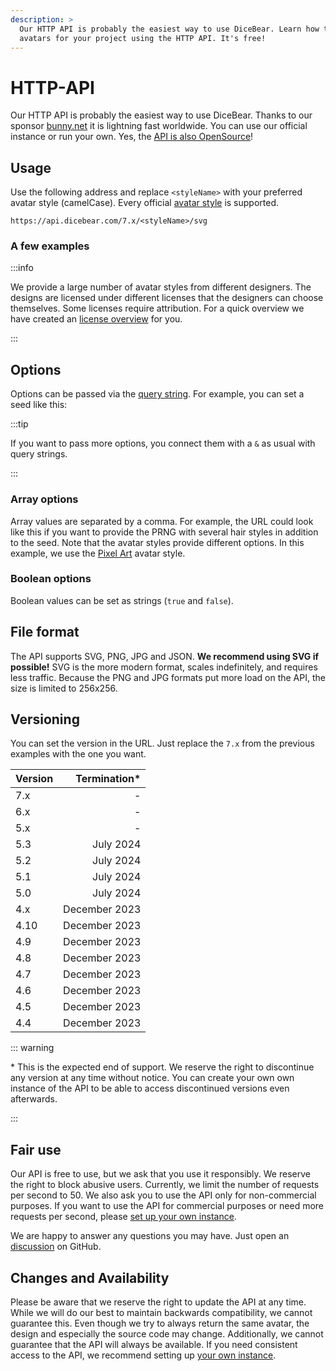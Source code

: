 ```yaml
---
description: >
  Our HTTP API is probably the easiest way to use DiceBear. Learn how to create
  avatars for your project using the HTTP API. It's free!
---
```


<script setup>
import BrowserPreview from '@theme/components/BrowserPreview.vue';
</script>

# HTTP-API

Our HTTP API is probably the easiest way to use DiceBear. Thanks to our sponsor
[bunny.net](https://bunny.net/) it is lightning fast worldwide. You can use our
official instance or run your own. Yes, the
[API is also OpenSource](https://github.com/dicebear/api)!

## Usage

Use the following address and replace `<styleName>` with your preferred avatar
style (camelCase). Every official [avatar style](/styles) is supported.

```
https://api.dicebear.com/7.x/<styleName>/svg
```

### A few examples

<BrowserPreview url="https://api.dicebear.com/7.x/pixel-art/svg" />
<BrowserPreview url="https://api.dicebear.com/7.x/lorelei/svg" />

:::info

We provide a large number of avatar styles from different designers. The designs
are licensed under different licenses that the designers can choose themselves.
Some licenses require attribution. For a quick overview we have created an
[license overview](/licenses) for you.

:::

## Options

Options can be passed via the
[query string](https://en.wikipedia.org/wiki/Query_string). For example, you can
set a seed like this:

<BrowserPreview url="https://api.dicebear.com/7.x/pixel-art/svg?seed=John" />
<BrowserPreview url="https://api.dicebear.com/7.x/pixel-art/svg?seed=Jane" />

:::tip

If you want to pass more options, you connect them with a `&` as usual with
query strings.

:::

### Array options

Array values are separated by a comma. For example, the URL could look like this
if you want to provide the PRNG with several hair styles in addition to the
seed. Note that the avatar styles provide different options. In this example, we
use the [Pixel Art](/styles/pixel-art) avatar style.

<BrowserPreview url="https://api.dicebear.com/7.x/pixel-art/svg?seed=John&hair=short01,short02,short03,short04,short05" />
<BrowserPreview url="https://api.dicebear.com/7.x/pixel-art/svg?seed=Jane&hair=long01,long02,long03,long04,long05" />

### Boolean options

Boolean values can be set as strings (`true` and `false`).

<BrowserPreview url="https://api.dicebear.com/7.x/lorelei/svg?flip=true" />
<BrowserPreview url="https://api.dicebear.com/7.x/lorelei/svg?flip=false" />

## File format

The API supports SVG, PNG, JPG and JSON. **We recommend using SVG if possible!**
SVG is the more modern format, scales indefinitely, and requires less traffic.
Because the PNG and JPG formats put more load on the API, the size is limited to
256x256.

<BrowserPreview url="https://api.dicebear.com/7.x/bottts/svg" />
<BrowserPreview url="https://api.dicebear.com/7.x/bottts/png" />
<BrowserPreview url="https://api.dicebear.com/7.x/bottts/jpg" />

## Versioning

You can set the version in the URL. Just replace the `7.x` from the previous
examples with the one you want.

| Version | Termination\* |
| ------- | ------------: |
| 7.x     |             - |
| 6.x     |             - |
| 5.x     |             - |
| 5.3     |     July 2024 |
| 5.2     |     July 2024 |
| 5.1     |     July 2024 |
| 5.0     |     July 2024 |
| 4.x     | December 2023 |
| 4.10    | December 2023 |
| 4.9     | December 2023 |
| 4.8     | December 2023 |
| 4.7     | December 2023 |
| 4.6     | December 2023 |
| 4.5     | December 2023 |
| 4.4     | December 2023 |

::: warning

\* This is the expected end of support. We reserve the right to discontinue any
version at any time without notice. You can create your own own instance of the
API to be able to access discontinued versions even afterwards.

:::

## Fair use

Our API is free to use, but we ask that you use it responsibly. We reserve the
right to block abusive users. Currently, we limit the number of requests per
second to 50. We also ask you to use the API only for non-commercial purposes.
If you want to use the API for commercial purposes or need more requests per
second, please [set up your own instance](/guides/host-the-http-api-yourself).

We are happy to answer any questions you may have. Just open an
[discussion](https://github.com/orgs/dicebear/discussions) on GitHub.

## Changes and Availability

Please be aware that we reserve the right to update the API at any time. While
we will do our best to maintain backwards compatibility, we cannot guarantee
this. Even though we try to always return the same avatar, the design and
especially the source code may change. Additionally, we cannot guarantee that
the API will always be available. If you need consistent access to the API, we
recommend setting up [your own instance](/guides/host-the-http-api-yourself).
